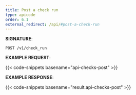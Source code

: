 ```yaml
---
title: Post a check run
type: apicode
order: 6.1
external_redirect: /api/#post-a-check-run
---
```



**SIGNATURE**:

`POST /v1/check_run`

**EXAMPLE REQUEST**:

{{< code-snippets basename="api-checks-post" >}}


**EXAMPLE RESPONSE**:

{{< code-snippets basename="result.api-checks-post" >}}
